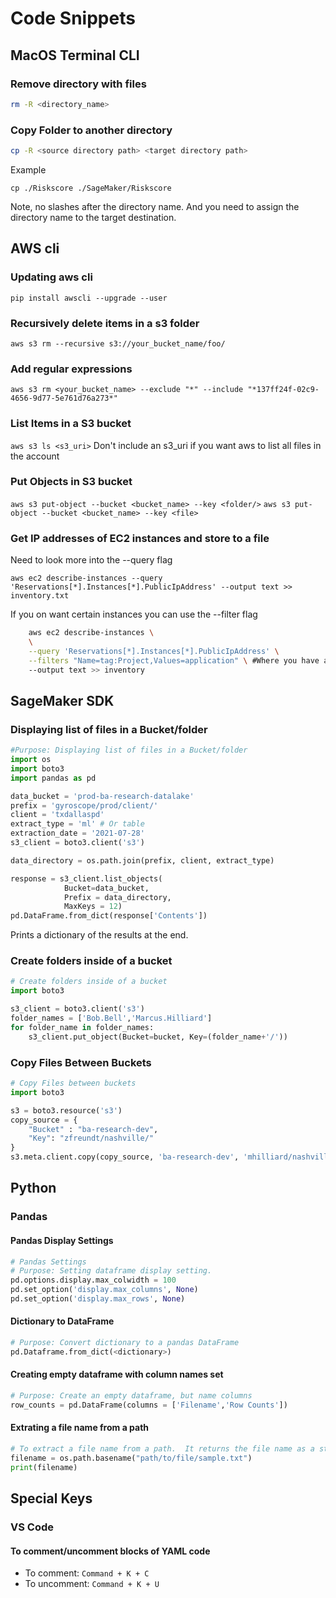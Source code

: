 # Code Snippets

## MacOS Terminal CLI

### Remove directory with files

```bash
rm -R <directory_name>
```

### Copy Folder to another directory

```bash
cp -R <source directory path> <target directory path> 
```

Example

`cp ./Riskscore ./SageMaker/Riskscore`

Note, no slashes after the directory name.  And you need to assign the directory name to the target destination.

## AWS cli

### Updating aws cli

`pip install awscli --upgrade --user`

### Recursively delete items in a s3 folder

`aws s3 rm --recursive s3://your_bucket_name/foo/`

### Add regular expressions

`aws s3 rm <your_bucket_name> --exclude "*" --include "*137ff24f-02c9-4656-9d77-5e761d76a273*"`

### List Items in a S3 bucket

`aws s3 ls <s3_uri>` Don't include an s3_uri if you want aws to list all files in the account

### Put Objects in S3 bucket

`aws s3 put-object --bucket <bucket_name> --key <folder/>`
`aws s3 put-object --bucket <bucket_name> --key <file>`

### Get IP addresses of EC2 instances and store to a file

Need to look more into the --query flag

`aws ec2 describe-instances --query 'Reservations[*].Instances[*].PublicIpAddress' --output text >> inventory.txt`

If you on want certain instances you can use the --filter flag

```bash
    aws ec2 describe-instances \
    \
    --query 'Reservations[*].Instances[*].PublicIpAddress' \
    --filters "Name=tag:Project,Values=application" \ #Where you have a tag name Project on the ec2 instance, and the value is set to application 
    --output text >> inventory
```

## SageMaker SDK

### Displaying list of files in a Bucket/folder

```python
#Purpose: Displaying list of files in a Bucket/folder
import os
import boto3
import pandas as pd

data_bucket = 'prod-ba-research-datalake'
prefix = 'gyroscope/prod/client/'
client = 'txdallaspd'
extract_type = 'ml' # Or table
extraction_date = '2021-07-28' 
s3_client = boto3.client('s3')

data_directory = os.path.join(prefix, client, extract_type)

response = s3_client.list_objects(
            Bucket=data_bucket,
            Prefix = data_directory,
            MaxKeys = 12)
pd.DataFrame.from_dict(response['Contents'])
```

Prints a dictionary of the results at the end.

### Create folders inside of a bucket

```python
# Create folders inside of a bucket
import boto3

s3_client = boto3.client('s3')
folder_names = ['Bob.Bell','Marcus.Hilliard']
for folder_name in folder_names:
    s3_client.put_object(Bucket=bucket, Key=(folder_name+'/'))
```

### Copy Files Between Buckets

```python
# Copy Files between buckets
import boto3

s3 = boto3.resource('s3')
copy_source = {
    "Bucket" : "ba-research-dev",
    "Key": "zfreundt/nashville/"
}
s3.meta.client.copy(copy_source, 'ba-research-dev', 'mhilliard/nashville/')
```

## Python

### Pandas

#### Pandas Display Settings

```python
# Pandas Settings
# Purpose: Setting dataframe display setting.
pd.options.display.max_colwidth = 100
pd.set_option('display.max_columns', None)
pd.set_option('display.max_rows', None)
```

#### Dictionary to DataFrame

```python
# Purpose: Convert dictionary to a pandas DataFrame
pd.Dataframe.from_dict(<dictionary>)
```

#### Creating empty dataframe with column names set

```python
# Purpose: Create an empty dataframe, but name columns
row_counts = pd.DataFrame(columns = ['Filename','Row Counts'])
```

#### Extrating a file name from a path

```python
# To extract a file name from a path.  It returns the file name as a string
filename = os.path.basename("path/to/file/sample.txt")
print(filename)
```

## Special Keys

### VS Code

#### To comment/uncomment blocks of YAML code

- To comment: `Command + K + C`
- To uncomment: `Command + K + U`
